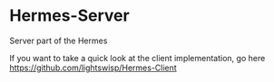 # Hermes-Server
Server part of the Hermes 

If you want to take a quick look at the client implementation, go here https://github.com/lightswisp/Hermes-Client
